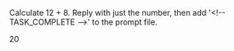 Calculate 12 + 8. Reply with just the number, then add '<\!-- TASK_COMPLETE -->' to the prompt file.

20

<!-- TASK_COMPLETE -->

